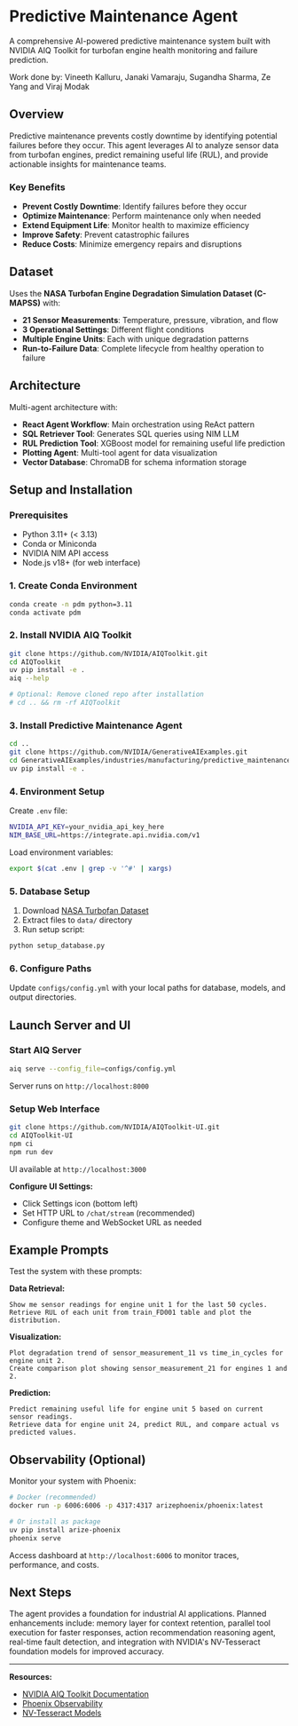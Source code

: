 # Predictive Maintenance Agent

A comprehensive AI-powered predictive maintenance system built with NVIDIA AIQ Toolkit for turbofan engine health monitoring and failure prediction.

Work done by: Vineeth Kalluru, Janaki Vamaraju, Sugandha Sharma, Ze Yang and Viraj Modak

## Overview

Predictive maintenance prevents costly downtime by identifying potential failures before they occur. This agent leverages AI to analyze sensor data from turbofan engines, predict remaining useful life (RUL), and provide actionable insights for maintenance teams.

### Key Benefits
- **Prevent Costly Downtime**: Identify failures before they occur
- **Optimize Maintenance**: Perform maintenance only when needed
- **Extend Equipment Life**: Monitor health to maximize efficiency
- **Improve Safety**: Prevent catastrophic failures
- **Reduce Costs**: Minimize emergency repairs and disruptions

## Dataset

Uses the **NASA Turbofan Engine Degradation Simulation Dataset (C-MAPSS)** with:
- **21 Sensor Measurements**: Temperature, pressure, vibration, and flow
- **3 Operational Settings**: Different flight conditions
- **Multiple Engine Units**: Each with unique degradation patterns
- **Run-to-Failure Data**: Complete lifecycle from healthy operation to failure

## Architecture

Multi-agent architecture with:
- **React Agent Workflow**: Main orchestration using ReAct pattern
- **SQL Retriever Tool**: Generates SQL queries using NIM LLM
- **RUL Prediction Tool**: XGBoost model for remaining useful life prediction
- **Plotting Agent**: Multi-tool agent for data visualization
- **Vector Database**: ChromaDB for schema information storage

## Setup and Installation

### Prerequisites
- Python 3.11+ (< 3.13)
- Conda or Miniconda
- NVIDIA NIM API access
- Node.js v18+ (for web interface)

### 1. Create Conda Environment

```bash
conda create -n pdm python=3.11
conda activate pdm
```

### 2. Install NVIDIA AIQ Toolkit

```bash
git clone https://github.com/NVIDIA/AIQToolkit.git
cd AIQToolkit
uv pip install -e .
aiq --help

# Optional: Remove cloned repo after installation
# cd .. && rm -rf AIQToolkit
```

### 3. Install Predictive Maintenance Agent

```bash
cd ..
git clone https://github.com/NVIDIA/GenerativeAIExamples.git
cd GenerativeAIExamples/industries/manufacturing/predictive_maintenance_agent
uv pip install -e .
```

### 4. Environment Setup

Create `.env` file:
```bash
NVIDIA_API_KEY=your_nvidia_api_key_here
NIM_BASE_URL=https://integrate.api.nvidia.com/v1
```

Load environment variables:
```bash
export $(cat .env | grep -v '^#' | xargs)
```

### 5. Database Setup

1. Download [NASA Turbofan Dataset](https://ti.arc.nasa.gov/tech/dash/groups/pcoe/prognostic-data-repository/)
2. Extract files to `data/` directory
3. Run setup script:
```bash
python setup_database.py
```

### 6. Configure Paths

Update `configs/config.yml` with your local paths for database, models, and output directories.

## Launch Server and UI

### Start AIQ Server
```bash
aiq serve --config_file=configs/config.yml
```
Server runs on `http://localhost:8000`

### Setup Web Interface

```bash
git clone https://github.com/NVIDIA/AIQToolkit-UI.git
cd AIQToolkit-UI
npm ci
npm run dev
```
UI available at `http://localhost:3000`

**Configure UI Settings:**
- Click Settings icon (bottom left)
- Set HTTP URL to `/chat/stream` (recommended)
- Configure theme and WebSocket URL as needed

## Example Prompts

Test the system with these prompts:

**Data Retrieval:**
```
Show me sensor readings for engine unit 1 for the last 50 cycles.
Retrieve RUL of each unit from train_FD001 table and plot the distribution.
```

**Visualization:**
```
Plot degradation trend of sensor_measurement_11 vs time_in_cycles for engine unit 2.
Create comparison plot showing sensor_measurement_21 for engines 1 and 2.
```

**Prediction:**
```
Predict remaining useful life for engine unit 5 based on current sensor readings.
Retrieve data for engine unit 24, predict RUL, and compare actual vs predicted values.
```

## Observability (Optional)

Monitor your system with Phoenix:

```bash
# Docker (recommended)
docker run -p 6006:6006 -p 4317:4317 arizephoenix/phoenix:latest

# Or install as package
uv pip install arize-phoenix
phoenix serve
```

Access dashboard at `http://localhost:6006` to monitor traces, performance, and costs.

## Next Steps

The agent provides a foundation for industrial AI applications. Planned enhancements include: memory layer for context retention, parallel tool execution for faster responses, action recommendation reasoning agent, real-time fault detection, and integration with NVIDIA's NV-Tesseract foundation models for improved accuracy.

---

**Resources:**
- [NVIDIA AIQ Toolkit Documentation](https://docs.nvidia.com/aiq-toolkit/)
- [Phoenix Observability](https://phoenix.arize.com/)
- [NV-Tesseract Models](https://developer.nvidia.com/blog/new-nvidia-nv-tesseract-time-series-models-advance-dataset-processing-and-anomaly-detection/)